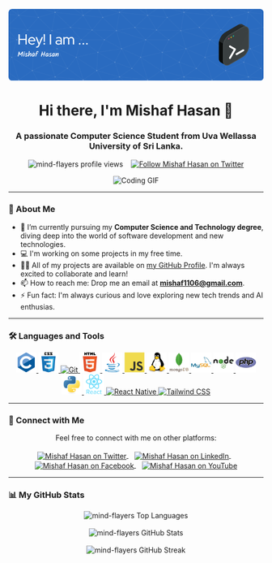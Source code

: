 <!-- You can keep your header image, or make it span more of the width if you like -->
<p align="center">
  <img src="./github-header-image.png" alt="Header Banner" width="800"/>
  <!-- Consider width="100%" if you want it to be responsive,
       but GitHub sometimes has issues with full-width images rendering perfectly.
       A fixed width like 800px or 900px often looks good. -->
</p>

<h1 align="center">Hi there, I'm Mishaf Hasan 👋</h1>

<h3 align="center">A passionate Computer Science Student from Uva Wellassa University of Sri Lanka.</h3>

<!-- Profile Views and Social Badges - Centered for a cleaner look -->
<p align="center">
  <img src="https://komarev.com/ghpvc/?username=mind-flayers&label=Profile%20Views&color=0e75b6&style=flat-square" alt="mind-flayers profile views" />
     <!-- Optional: adds a bit of space -->
  <a href="https://twitter.com/mishafhasan" target="_blank">
    <img src="https://img.shields.io/twitter/follow/mishafhasan?logo=twitter&style=for-the-badge" alt="Follow Mishaf Hasan on Twitter" />
  </a>
</p>

<!-- Optional: A good quality GIF can be engaging. Centering it can make it a focal point. -->
<p align="center">
  <img align="center" alt="Coding GIF" width="450" src="https://www.sarvika.com/wp-content/uploads/2021/03/Backend-Developer-Python-GIF-Dribble.gif">
</p>

---

### 🚀 About Me

- 🌱 I’m currently pursuing my **Computer Science and Technology degree**, diving deep into the world of software development and new technologies.
- 💻 I'm working on some projects in my free time.
- 👨‍💻 All of my projects are available on [my GitHub Profile](https://github.com/mind-flayers). I'm always excited to collaborate and learn!
- 📫 How to reach me: Drop me an email at **mishaf1106@gmail.com**.
- ⚡ Fun fact: I'm always curious and love exploring new tech trends and AI enthusias.

---

### 🛠️ Languages and Tools

<p align="center">
  <!-- I've kept your existing icons as they are good. Centering them makes the section look neater. -->
  <a href="https://www.cprogramming.com/" target="_blank" rel="noreferrer"> <img src="https://raw.githubusercontent.com/devicons/devicon/master/icons/c/c-original.svg" alt="C" width="40" height="40"/> </a>
  <a href="https://www.w3schools.com/css/" target="_blank" rel="noreferrer"> <img src="https://raw.githubusercontent.com/devicons/devicon/master/icons/css3/css3-original-wordmark.svg" alt="CSS3" width="40" height="40"/> </a>
  <a href="https://git-scm.com/" target="_blank" rel="noreferrer"> <img src="https://www.vectorlogo.zone/logos/git-scm/git-scm-icon.svg" alt="Git" width="40" height="40"/> </a>
  <a href="https://www.w3.org/html/" target="_blank" rel="noreferrer"> <img src="https://raw.githubusercontent.com/devicons/devicon/master/icons/html5/html5-original-wordmark.svg" alt="HTML5" width="40" height="40"/> </a>
  <a href="https://www.java.com" target="_blank" rel="noreferrer"> <img src="https://raw.githubusercontent.com/devicons/devicon/master/icons/java/java-original.svg" alt="Java" width="40" height="40"/> </a>
  <a href="https://developer.mozilla.org/en-US/docs/Web/JavaScript" target="_blank" rel="noreferrer"> <img src="https://raw.githubusercontent.com/devicons/devicon/master/icons/javascript/javascript-original.svg" alt="JavaScript" width="40" height="40"/> </a>
  <a href="https://www.linux.org/" target="_blank" rel="noreferrer"> <img src="https://raw.githubusercontent.com/devicons/devicon/master/icons/linux/linux-original.svg" alt="Linux" width="40" height="40"/> </a>
  <a href="https://www.mongodb.com/" target="_blank" rel="noreferrer"> <img src="https://raw.githubusercontent.com/devicons/devicon/master/icons/mongodb/mongodb-original-wordmark.svg" alt="MongoDB" width="40" height="40"/> </a>
  <a href="https://www.mysql.com/" target="_blank" rel="noreferrer"> <img src="https://raw.githubusercontent.com/devicons/devicon/master/icons/mysql/mysql-original-wordmark.svg" alt="MySQL" width="40" height="40"/> </a>
  <a href="https://nodejs.org" target="_blank" rel="noreferrer"> <img src="https://raw.githubusercontent.com/devicons/devicon/master/icons/nodejs/nodejs-original-wordmark.svg" alt="Node.js" width="40" height="40"/> </a>
  <a href="https://www.php.net" target="_blank" rel="noreferrer"> <img src="https://raw.githubusercontent.com/devicons/devicon/master/icons/php/php-original.svg" alt="PHP" width="40" height="40"/> </a>
  <a href="https://www.python.org" target="_blank" rel="noreferrer"> <img src="https://raw.githubusercontent.com/devicons/devicon/master/icons/python/python-original.svg" alt="Python" width="40" height="40"/> </a>
  <a href="https://reactjs.org/" target="_blank" rel="noreferrer"> <img src="https://raw.githubusercontent.com/devicons/devicon/master/icons/react/react-original-wordmark.svg" alt="React" width="40" height="40"/> </a>
  <a href="https://reactnative.dev/" target="_blank" rel="noreferrer"> <img src="https://reactnative.dev/img/header_logo.svg" alt="React Native" width="40" height="40"/> </a>
  <a href="https://tailwindcss.com/" target="_blank" rel="noreferrer"> <img src="https://www.vectorlogo.zone/logos/tailwindcss/tailwindcss-icon.svg" alt="Tailwind CSS" width="40" height="40"/> </a>
</p>

---

### 🔗 Connect with Me

<p align="center">
  Feel free to connect with me on other platforms:
  <br/><br/> <!-- Added line breaks for better spacing -->
  <a href="https://twitter.com/mishafhasan" target="_blank">
    <img align="center" src="https://raw.githubusercontent.com/rahuldkjain/github-profile-readme-generator/master/src/images/icons/Social/twitter.svg" alt="Mishaf Hasan on Twitter" height="40" width="50" /> <!-- Slightly increased size -->
  </a>    <!-- Spacing -->
  <a href="https://linkedin.com/in/mishaf-hasan" target="_blank">
    <img align="center" src="https://raw.githubusercontent.com/rahuldkjain/github-profile-readme-generator/master/src/images/icons/Social/linked-in-alt.svg" alt="Mishaf Hasan on LinkedIn" height="40" width="50" />
  </a>   
  <a href="https://fb.com/mishafhasan" target="_blank">
    <img align="center" src="https://raw.githubusercontent.com/rahuldkjain/github-profile-readme-generator/master/src/images/icons/Social/facebook.svg" alt="Mishaf Hasan on Facebook" height="40" width="50" />
  </a>   
  <a href="https://www.youtube.com/c/mind_flayerr" target="_blank">
    <img align="center" src="https://raw.githubusercontent.com/rahuldkjain/github-profile-readme-generator/master/src/images/icons/Social/youtube.svg" alt="Mishaf Hasan on YouTube" height="40" width="50" />
  </a>
</p>

---

### 📊 My GitHub Stats

<p align="center">
  <!-- Adding a theme can make these look much nicer.
       Popular themes: dracula, radical, merko, gruvbox, tokyonight, onedark, cobalt, synthwave, highcontrast, etc.
       Pick one you like! I've used 'dracula' as an example.
       Also, ensure your username is correct in all URLs. -->
  <img src="https://github-readme-stats.vercel.app/api/top-langs?username=mind-flayers&show_icons=true&locale=en&layout=compact&theme=dracula" alt="mind-flayers Top Languages" />
  <br/><br/> <!-- Separate stats cards for better readability -->
  <img src="https://github-readme-stats.vercel.app/api?username=mind-flayers&show_icons=true&locale=en&theme=dracula" alt="mind-flayers GitHub Stats" />
  <br/><br/>
  <img src="https://github-readme-streak-stats.herokuapp.com/?user=mind-flayers&theme=dracula" alt="mind-flayers GitHub Streak" />
</p>

<!-- Optional: Add a footer or a fun quote -->
<!--
---
<p align="center">
  <em>"Stay curious, keep learning!"</em>
</p>
-->
